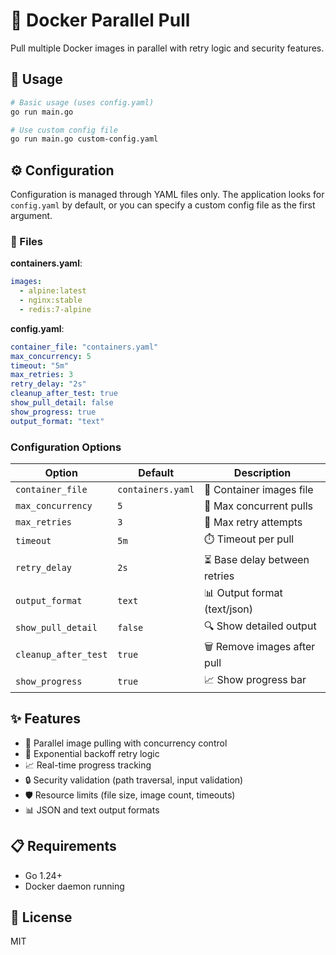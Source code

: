 # 🐳 Docker Parallel Pull

Pull multiple Docker images in parallel with retry logic and security features.

## 🚀 Usage

```bash
# Basic usage (uses config.yaml)
go run main.go

# Use custom config file
go run main.go custom-config.yaml
```

## ⚙️ Configuration

Configuration is managed through YAML files only. The application looks for `config.yaml` by default, or you can specify a custom config file as the first argument.

### 📁 Files

**containers.yaml**:
```yaml
images:
  - alpine:latest
  - nginx:stable
  - redis:7-alpine
```

**config.yaml**:
```yaml
container_file: "containers.yaml"
max_concurrency: 5
timeout: "5m"
max_retries: 3
retry_delay: "2s"
cleanup_after_test: true
show_pull_detail: false
show_progress: true
output_format: "text"
```

### Configuration Options

| Option | Default | Description |
|--------|---------|-------------|
| `container_file` | `containers.yaml` | 📄 Container images file |
| `max_concurrency` | `5` | 🔄 Max concurrent pulls |
| `max_retries` | `3` | 🔁 Max retry attempts |
| `timeout` | `5m` | ⏱️ Timeout per pull |
| `retry_delay` | `2s` | ⏳ Base delay between retries |
| `output_format` | `text` | 📊 Output format (text/json) |
| `show_pull_detail` | `false` | 🔍 Show detailed output |
| `cleanup_after_test` | `true` | 🗑️ Remove images after pull |
| `show_progress` | `true` | 📈 Show progress bar |

## ✨ Features

- 🔄 Parallel image pulling with concurrency control
- 🔁 Exponential backoff retry logic
- 📈 Real-time progress tracking
- 🔒 Security validation (path traversal, input validation)
- 🛡️ Resource limits (file size, image count, timeouts)
- 📊 JSON and text output formats

## 📋 Requirements

- Go 1.24+
- Docker daemon running

## 📝 License

MIT
